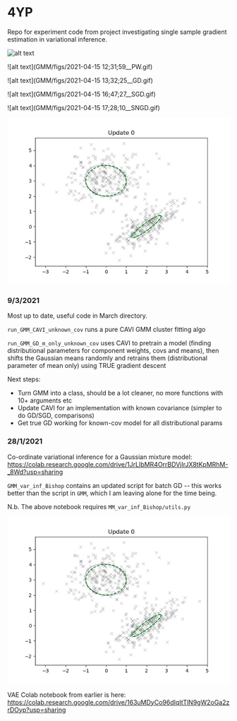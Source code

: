 # 4YP
Repo for experiment code from project investigating single sample gradient estimation in variational inference.

![alt text](GMM/figs/cavi_gif.gif)

![alt text](GMM/figs/2021-04-15 12;31;59__PW.gif)

![alt text](GMM/figs/2021-04-15 13;32;25__GD.gif)

![alt text](GMM/figs/2021-04-15 16;47;27__SGD.gif)

![alt text](GMM/figs/2021-04-15 17;28;10__SNGD.gif)

![alt text](GMM/figs/GMM_components.gif)


### 9/3/2021
Most up to date, useful code in March directory.

`run_GMM_CAVI_unknown_cov` runs a pure CAVI GMM cluster fitting algo

`run_GMM_GD_m_only_unknown_cov` uses CAVI to pretrain a model (finding distributional parameters for component weights, covs and means), then shifts the Gaussian means randomly and retrains them (distributional parameter of mean only) using TRUE gradient descent  

Next steps:

- Turn GMM into a class, should be a lot cleaner, no more functions with 10+ arguments etc
- Update CAVI for an implementation with known covariance (simpler to do GD/SGD, comparisons)
- Get true GD working for known-cov model for all distributional params


### 28/1/2021
Co-ordinate variational inference for a Gaussian mixture model:
https://colab.research.google.com/drive/1JrLIbMR4OrrBDVjIrJX8tKpMRhM-_8Wd?usp=sharing

`GMM_var_inf_Bishop` contains an updated script for batch GD -- this works better than the script in `GMM`, which I am leaving alone for the time being.

N.b. The above notebook requires `MM_var_inf_Bishop/utils.py`




![alt text](GMM/figs/GMM_components.gif)

VAE Colab notebook from earlier is here:
https://colab.research.google.com/drive/163uMDyCo96dIqItTlN9gW2oGa2zrDOyp?usp=sharing
